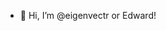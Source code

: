 - 👋 Hi, I’m @eigenvectr or Edward!

<!---
eigenvectr/eigenvectr is a ✨ special ✨ repository because its `README.md` (this file) appears on your GitHub profile.
You can click the Preview link to take a look at your changes.
--->
